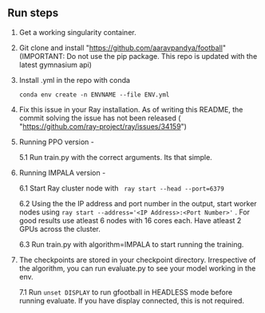 
## Run steps
1. Get a working singularity container.
2. Git clone and install "https://github.com/aaravpandya/football" (IMPORTANT: Do not use the pip package. This repo is updated with the latest gymnasium api)
3. Install .yml in the repo with conda 

	   conda env create -n ENVNAME --file ENV.yml
4. Fix this issue in your Ray installation. As of writing this README, the commit solving the issue has not been released ( "https://github.com/ray-project/ray/issues/34159")
5. Running PPO version -
            
      5.1 Run train.py with the correct arguments. Its that simple.
6. Running IMPALA version - 

      6.1 Start Ray cluster node with ` ray start --head --port=6379`

      6.2 Using the the IP address and port number in the output, start worker nodes using `ray start --address='<IP Address>:<Port Number>'` . For good results use atleast 6 nodes with 16 cores each. Have atleast 2 GPUs across the cluster.

      6.3 Run train.py with algorithm=IMPALA to start running the training. 
7. The checkpoints are stored in your checkpoint directory. Irrespective of the algorithm, you can run evaluate.py to see your model working in the env. 

      7.1 Run `unset DISPLAY` to run gfootball in HEADLESS mode before running evaluate. If you have display connected, this is not required.
